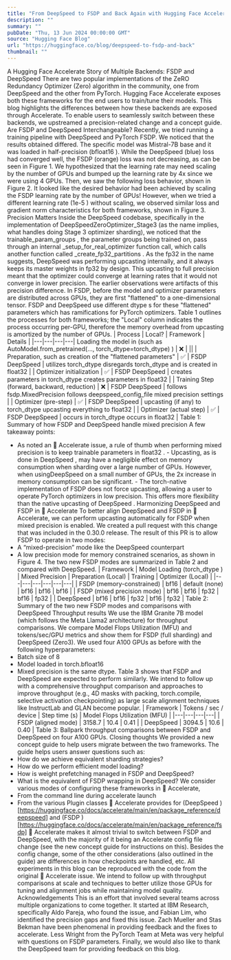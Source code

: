 ```yaml
---
title: "From DeepSpeed to FSDP and Back Again with Hugging Face Accelerate"
description: ""
summary: ""
pubDate: "Thu, 13 Jun 2024 00:00:00 GMT"
source: "Hugging Face Blog"
url: "https://huggingface.co/blog/deepspeed-to-fsdp-and-back"
thumbnail: ""
---
```


A Hugging Face Accelerate Story of Multiple Backends: FSDP and DeepSpeed
There are two popular implementations of the ZeRO Redundancy Optimizer (Zero) algorithm in the community, one from DeepSpeed and the other from PyTorch. Hugging Face Accelerate exposes both these frameworks for the end users to train/tune their models. This blog highlights the differences between how these backends are exposed through Accelerate. To enable users to seamlessly switch between these backends, we upstreamed a precision-related change and a concept guide.
Are FSDP and DeepSpeed Interchangeable?
Recently, we tried running a training pipeline with DeepSpeed and PyTorch FSDP. We noticed that the results obtained differed. The specific model was Mistral-7B base and it was loaded in half-precision (bfloat16
). While the DeepSpeed (blue) loss had converged well, the FSDP (orange) loss was not decreasing, as can be seen in Figure 1.
We hypothesized that the learning rate may need scaling by the number of GPUs and bumped up the learning rate by 4x since we were using 4 GPUs. Then, we saw the following loss behavior, shown in Figure 2.
It looked like the desired behavior had been achieved by scaling the FSDP learning rate by the number of GPUs! However, when we tried a different learning rate (1e-5
) without scaling, we observed similar loss and gradient norm characteristics for both frameworks, shown in Figure 3.
Precision Matters
Inside the DeepSpeed
codebase, specifically in the implementation of
DeepSpeedZeroOptimizer_Stage3
(as the name implies, what handles doing Stage 3 optimizer sharding), we noticed that the trainable_param_groups
, the parameter groups being trained on, pass through an
internal _setup_for_real_optimizer
function call, which calls another function called _create_fp32_partitions
.
As the fp32
in the name suggests, DeepSpeed
was performing upcasting internally, and it always keeps its master weights in fp32
by design. This upcasting to full precision meant that the optimizer could converge at learning rates that it would not converge in lower precision. The earlier observations were artifacts of this precision difference.
In FSDP, before the model and optimizer parameters are distributed across GPUs, they are first "flattened" to a one-dimensional tensor. FSDP and DeepSpeed use different dtype
s for these "flattened" parameters which has ramifications for PyTorch optimizers. Table 1 outlines the processes for both frameworks; the "Local" column indicates the process occurring per-GPU, therefore the memory overhead from upcasting is amortized by the number of GPUs.
| Process | Local? | Framework | Details |
|---|---|---|---|
Loading the model in (such as AutoModel.from_pretrained(..., torch_dtype=torch_dtype) ) |
❌ | ||
| Preparation, such as creation of the "flattened parameters" | ✅ | FSDP DeepSpeed |
utilizes torch_dtype disregards torch_dtype and is created in float32 |
| Optimizer initialization | ✅ | FSDP DeepSpeed |
creates parameters in torch_dtype creates parameters in float32 |
| Training Step (forward, backward, reduction) | ❌ | FSDP DeepSpeed |
follows fsdp.MixedPrecision follows deepspeed_config_file mixed precision settings |
| Optimizer (pre-step) | ✅ | FSDP DeepSpeed |
upcasting (if any) to torch_dtype upcasting everything to float32 |
| Optimizer (actual step) | ✅ | FSDP DeepSpeed |
occurs in torch_dtype occurs in float32 |
Table 1: Summary of how FSDP and DeepSpeed handle mixed precision
A few takeaway points:
- As noted an 🤗 Accelerate issue, a rule of thumb when performing mixed precision is to keep trainable parameters in
float32
. - Upcasting, as is done in
DeepSpeed
, may have a negligible effect on memory consumption when sharding over a large number of GPUs. However, when usingDeepSpeed
on a small number of GPUs, the 2x increase in memory consumption can be significant. - The torch-native implementation of FSDP does not force upcasting, allowing a user to operate PyTorch optimizers in low precision. This offers more flexibility than the native upcasting of
DeepSpeed
.
Harmonizing DeepSpeed and FSDP in 🤗 Accelerate
To better align DeepSpeed and FSDP in 🤗 Accelerate, we can perform upcasting automatically for FSDP when mixed precision is enabled. We created a pull request with this change that was included in the 0.30.0 release.
The result of this PR is to allow FSDP to operate in two modes:
- A “mixed-precision” mode like the DeepSpeed counterpart
- A low precision mode for memory constrained scenarios, as shown in Figure 4.
The two new FSDP modes are summarized in Table 2 and compared with DeepSpeed.
| Framework | Model Loading (torch_dtype ) |
Mixed Precision | Preparation (Local) | Training | Optimizer (Local) |
|---|---|---|---|---|---|
| FSDP (memory-constrained) | bf16 |
default (none) | bf16 |
bf16 |
bf16 |
| FSDP (mixed precision mode) | bf16 |
bf16 |
fp32 |
bf16 |
fp32 |
| DeepSpeed | bf16 |
bf16 |
fp32 |
bf16 |
fp32 |
Table 2: Summary of the two new FSDP modes and comparisons with DeepSpeed
Throughput results
We use the IBM Granite 7B model (which follows the Meta Llama2 architecture) for throughput comparisons. We compare Model Flops Utilization (MFU) and tokens/sec/GPU metrics and show them for FSDP (full sharding) and DeepSpeed (Zero3).
We used four A100 GPUs as before with the following hyperparameters:
- Batch size of 8
- Model loaded in
torch.bfloat16
- Mixed precision is the same dtype.
Table 3 shows that FSDP and DeepSpeed are expected to perform similarly.
We intend to follow up with a comprehensive throughput comparison and approaches to improve throughput (e.g., 4D masks with packing, torch.compile, selective activation checkpointing) as large scale alignment techniques like InstructLab and GLAN become popular.
| Framework | Tokens / sec / device | Step time (s) | Model Flops Utilization (MFU) |
|---|---|---|---|
| FSDP (aligned mode) | 3158.7 | 10.4 | 0.41 |
| DeepSpeed | 3094.5 | 10.6 | 0.40 |
Table 3: Ballpark throughput comparisons between FSDP and DeepSpeed on four A100 GPUs.
Closing thoughts
We provided a new concept guide to help users migrate between the two frameworks. The guide helps users answer questions such as:
- How do we achieve equivalent sharding strategies?
- How do we perform efficient model loading?
- How is weight prefetching managed in FSDP and DeepSpeed?
- What is the equivalent of FSDP wrapping in DeepSpeed?
We consider various modes of configuring these frameworks in 🤗 Accelerate,
- From the command line during
accelerate launch
- From the various
Plugin
classes 🤗 Accelerate provides for (DeepSpeed
)[https://huggingface.co/docs/accelerate/main/en/package_reference/deepspeed] and (FSDP
)[https://huggingface.co/docs/accelerate/main/en/package_reference/fsdp]
🤗 Accelerate makes it almost trivial to switch between FSDP and DeepSpeed, with the majority of it being an Accelerate config file change (see the new concept guide for instructions on this).
Besides the config change, some of the other considerations (also outlined in the guide) are differences in how checkpoints are handled, etc.
All experiments in this blog can be reproduced with the code from the original 🤗 Accelerate issue.
We intend to follow up with throughput comparisons at scale and techniques to better utilize those GPUs for tuning and alignment jobs while maintaining model quality.
Acknowledgements
This is an effort that involved several teams across multiple organizations to come together. It started at IBM Research, specifically Aldo Pareja, who found the issue, and Fabian Lim, who identified the precision gaps and fixed this issue. Zach Mueller and Stas Bekman have been phenomenal in providing feedback and the fixes to accelerate. Less Wright from the PyTorch Team at Meta was very helpful with questions on FSDP parameters. Finally, we would also like to thank the DeepSpeed team for providing feedback on this blog.